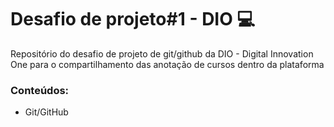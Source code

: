 # Desafio de projeto#1 - DIO :computer:
Repositório do desafio de projeto de git/github da DIO - Digital Innovation One para o compartilhamento das anotação de cursos dentro da plataforma 

### Conteúdos:
 - Git/GitHub
